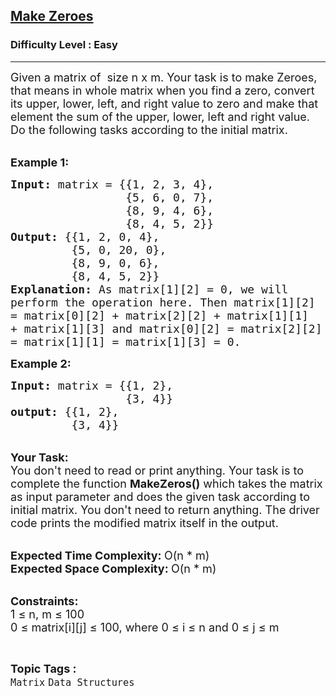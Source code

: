 <h2><a href="https://www.geeksforgeeks.org/problems/make-zeroes4042/1">Make Zeroes</a></h2><h3>Difficulty Level : Easy</h3><hr><div class="problems_problem_content__Xm_eO"><p><span style="font-size:18px">Given a matrix&nbsp;of&nbsp; size n x&nbsp;m. Your task is to make Zeroes, that means in whole matrix when you find a zero,&nbsp;convert its upper, lower, left, and right value to zero and make that element the sum of the upper, lower, left and right value. Do the following tasks according to the initial matrix.</span><br>
&nbsp;</p>

<p><span style="font-size:18px"><strong>Example 1:</strong></span></p>

<pre><span style="font-size:18px"><strong>Input: </strong>matrix = {{1, 2, 3, 4},
                 {5, 6, 0, 7}, 
&nbsp;                {8, 9, 4, 6},
                 {8, 4, 5, 2}}
<strong>Output:</strong>&nbsp;{{1, 2, 0, 4}, 
&nbsp;        {5, 0, 20, 0},
         {8, 9, 0, 6}, 
&nbsp;        {8, 4, 5, 2}}
<strong>Explanation:</strong>&nbsp;As matrix[1][2] = 0, we will
perform the operation here. Then matrix[1][2]
= matrix[0][2] + matrix[2][2] + matrix[1][1] 
+ matrix[1][3] and matrix[0][2] = matrix[2][2] 
= matrix[1][1] = matrix[1][3] = 0.</span>
</pre>

<p><span style="font-size:18px"><strong>Example 2:</strong></span></p>

<pre><span style="font-size:18px"><strong>Input: </strong>matrix = {{1, 2}, 
&nbsp;                {3, 4}}
<strong>output: </strong>{{1, 2}, 
&nbsp;        {3, 4}}</span>
</pre>

<p><br>
<span style="font-size:18px"><strong>Your Task:</strong><br>
You don't need to read or print anything. Your task is to complete the function&nbsp;<strong>MakeZeros()</strong>&nbsp;which takes the matrix as input parameter and does the given task according to initial matrix. You don't need to return anything. The driver code prints the modified matrix itself in the output.</span><br>
&nbsp;</p>

<p><span style="font-size:18px"><strong>Expected Time Complexity:&nbsp;</strong>O(n * m)<br>
<strong>Expected Space Complexity:&nbsp;</strong>O(n * m)</span><br>
&nbsp;</p>

<p><span style="font-size:18px"><strong>Constraints:</strong><br>
1 ≤ n, m ≤ 100<br>
0 ≤ matrix[i][j] ≤ 100, where 0 ≤ i ≤ n and 0 ≤ j ≤ m</span></p>
</div><br><p><span style=font-size:18px><strong>Topic Tags : </strong><br><code>Matrix</code>&nbsp;<code>Data Structures</code>&nbsp;
